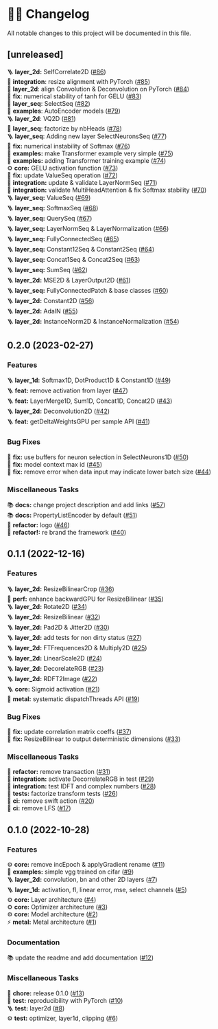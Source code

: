 # 👨‍💻 Changelog

All notable changes to this project will be documented in this file.

## [unreleased]

🪜 **layer_2d:** SelfCorrelate2D ([#86](https://github.com/owkin/GrAIdient/pull/86))\
🚨 **integration**: resize alignment with PyTorch ([#85](https://github.com/owkin/GrAIdient/pull/85))\
🐛 **layer_2d**: align Convolution & Deconvolution on PyTorch ([#84](https://github.com/owkin/GrAIdient/pull/84))\
🐛 **fix**: numerical stability of tanh for GELU ([#83](https://github.com/owkin/GrAIdient/pull/83))\
🔨 **layer_seq**: SelectSeq ([#82](https://github.com/owkin/GrAIdient/pull/82))\
🚀 **examples**: AutoEncoder models ([#79](https://github.com/owkin/GrAIdient/pull/79))\
🪜 **layer_2d**: VQ2D ([#81](https://github.com/owkin/GrAIdient/pull/81))\
🚀 **layer_seq**: factorize by nbHeads ([#78](https://github.com/owkin/GrAIdient/pull/78))\
🪜 **layer_seq**: Adding new layer SelectNeuronsSeq ([#77](https://github.com/owkin/GrAIdient/pull/77))\
🐛 **fix:** numerical instability of Softmax ([#76](https://github.com/owkin/GrAIdient/pull/76))\
🚀 **examples:** make Transformer example very simple ([#75](https://github.com/owkin/GrAIdient/pull/75))\
🚀 **examples:** adding Transformer training example ([#74](https://github.com/owkin/GrAIdient/pull/74))\
⚙️ **core:** GELU activation function ([#73](https://github.com/owkin/GrAIdient/pull/73))\
🐛 **fix:** update ValueSeq operation ([#72](https://github.com/owkin/GrAIdient/pull/72))\
🚨 **integration:** update & validate LayerNormSeq ([#71](https://github.com/owkin/GrAIdient/pull/71))\
🚨 **integration:** validate MultiHeadAttention & fix Softmax stability ([#70](https://github.com/owkin/GrAIdient/pull/70))\
🪜 **layer_seq:** ValueSeq ([#69](https://github.com/owkin/GrAIdient/pull/69))\
🪜 **layer_seq:** SoftmaxSeq ([#68](https://github.com/owkin/GrAIdient/pull/68))\
🪜 **layer_seq:** QuerySeq ([#67](https://github.com/owkin/GrAIdient/pull/67))\
🪜 **layer_seq:** LayerNormSeq & LayerNormalization ([#66](https://github.com/owkin/GrAIdient/pull/66))\
🪜 **layer_seq:** FullyConnectedSeq ([#65](https://github.com/owkin/GrAIdient/pull/65))\
🪜 **layer_seq:** Constant12Seq & Constant2Seq ([#64](https://github.com/owkin/GrAIdient/pull/64))\
🪜 **layer_seq:** Concat1Seq & Concat2Seq ([#63](https://github.com/owkin/GrAIdient/pull/63))\
🪜 **layer_seq:** SumSeq ([#62](https://github.com/owkin/GrAIdient/pull/62))\
🪜 **layer_2d:** MSE2D & LayerOutput2D ([#61](https://github.com/owkin/GrAIdient/pull/61))\
🪜 **layer_seq:** FullyConnectedPatch & base classes ([#60](https://github.com/owkin/GrAIdient/pull/60))\
🪜 **layer_2d:** Constant2D ([#56](https://github.com/owkin/GrAIdient/pull/56))\
🪜 **layer_2d:** AdaIN ([#55](https://github.com/owkin/GrAIdient/pull/55))\
🪜 **layer_2d:** InstanceNorm2D & InstanceNormalization ([#54](https://github.com/owkin/GrAIdient/pull/54))

## 0.2.0 (2023-02-27)

### Features

🪜 **layer_1d:** Softmax1D, DotProduct1D & Constant1D ([#49](https://github.com/owkin/GrAIdient/pull/49))\
🪜 **feat:** remove activation from layer ([#47](https://github.com/owkin/GrAIdient/pull/47))\
🪜 **feat:** LayerMerge1D, Sum1D, Concat1D, Concat2D ([#43](https://github.com/owkin/GrAIdient/pull/43))\
🪜 **layer_2d:** Deconvolution2D ([#42](https://github.com/owkin/GrAIdient/pull/42))\
🪜 **feat:** getDeltaWeightsGPU per sample API ([#41](https://github.com/owkin/GrAIdient/pull/41))

### Bug Fixes

🐛 **fix:** use buffers for neuron selection in SelectNeurons1D ([#50](https://github.com/owkin/GrAIdient/pull/50))\
🐛 **fix:** model context max id ([#45](https://github.com/owkin/GrAIdient/pull/45))\
🐛 **fix:** remove error when data input may indicate lower batch size ([#44](https://github.com/owkin/GrAIdient/pull/44))

### Miscellaneous Tasks

📚 **docs:** change project description and add links ([#57](https://github.com/owkin/GrAIdient/pull/57))\
📚 **docs:** PropertyListEncoder by default ([#51](https://github.com/owkin/GrAIdient/pull/51))\
🎉 **refactor:** logo ([#46](https://github.com/owkin/GrAIdient/pull/46))\
🎉 **refactor!:** re brand the framework ([#40](https://github.com/owkin/GrAIdient/pull/40))

## 0.1.1 (2022-12-16)

### Features

🪜 **layer_2d:** ResizeBilinearCrop ([#36](https://github.com/owkin/GrAIdient/pull/36))\
🚀 **perf:** enhance backwardGPU for ResizeBilinear ([#35](https://github.com/owkin/GrAIdient/pull/35))\
🪜 **layer_2d:** Rotate2D ([#34](https://github.com/owkin/GrAIdient/pull/34))\
🪜 **layer_2d:** ResizeBilinear ([#32](https://github.com/owkin/GrAIdient/pull/32))\
🪜 **layer_2d:** Pad2D & Jitter2D ([#30](https://github.com/owkin/GrAIdient/pull/30))\
🪜 **layer_2d:** add tests for non dirty status ([#27](https://github.com/owkin/GrAIdient/pull/27))\
🪜 **layer_2d:** FTFrequences2D & Multiply2D ([#25](https://github.com/owkin/GrAIdient/pull/25))\
🪜 **layer_2d:** LinearScale2D ([#24](https://github.com/owkin/GrAIdient/pull/24))\
🪜 **layer_2d:** DecorelateRGB ([#23](https://github.com/owkin/GrAIdient/pull/23))\
🪜 **layer_2d:** RDFT2Image ([#22](https://github.com/owkin/GrAIdient/pull/22))\
🪜 **core:** Sigmoid activation ([#21](https://github.com/owkin/GrAIdient/pull/21))\
🚀 **metal:** systematic dispatchThreads API ([#19](https://github.com/owkin/GrAIdient/pull/19))

### Bug Fixes 

🐛 **fix:** update correlation matrix coeffs ([#37](https://github.com/owkin/GrAIdient/pull/37))\
🐛 **fix:** ResizeBilinear to output deterministic dimensions ([#33](https://github.com/owkin/GrAIdient/pull/33))

### Miscellaneous Tasks

🔨 **refactor:** remove transaction ([#31](https://github.com/owkin/GrAIdient/pull/31))\
🚨 **integration:** activate DecorrelateRGB in test ([#29](https://github.com/owkin/GrAIdient/pull/29))\
🚨 **integration:** test IDFT and complex numbers ([#28](https://github.com/owkin/GrAIdient/pull/28))\
🔨 **tests:** factorize transform tests ([#26](https://github.com/owkin/GrAIdient/pull/26))\
👷 **ci:** remove swift action ([#20](https://github.com/owkin/GrAIdient/pull/20))\
👷 **ci:** remove LFS ([#17](https://github.com/owkin/GrAIdient/pull/17))

## 0.1.0 (2022-10-28)

### Features

⚙️ **core:** remove incEpoch & applyGradient rename ([#11](https://github.com/owkin/GrAIdient/pull/11))\
🚀 **examples:** simple vgg trained on cifar ([#9](https://github.com/owkin/GrAIdient/pull/9))\
🪜 **layer_2d:** convolution, bn and other 2D layers ([#7](https://github.com/owkin/GrAIdient/pull/7))\
🪜 **layer_1d:** activation, fl, linear error, mse, select channels ([#5](https://github.com/owkin/GrAIdient/pull/5))\
⚙️ **core:** Layer architecture ([#4](https://github.com/owkin/GrAIdient/pull/4))\
⚙️ **core:** Optimizer architecture ([#3](https://github.com/owkin/GrAIdient/pull/3))\
⚙️ **core:** Model architecture ([#2](https://github.com/owkin/GrAIdient/pull/2))\
⚡️ **metal:** Metal architecture ([#1](https://github.com/owkin/GrAIdient/pull/1))

### Documentation

📚 update the readme and add documentation ([#12](https://github.com/owkin/GrAIdient/pull/12))

### Miscellaneous Tasks

🔧 **chore:** release 0.1.0 ([#13](https://github.com/owkin/GrAIdient/pull/13))\
🚀 **test:** reproducibility with PyTorch ([#10](https://github.com/owkin/GrAIdient/pull/10))\
🪜 **test:** layer2d ([#8](https://github.com/owkin/GrAIdient/pull/8))\
⚙️ **test:** optimizer, layer1d, clipping ([#6](https://github.com/owkin/GrAIdient/pull/6))

